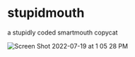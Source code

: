 # stupidmouth
a stupidly coded smartmouth copycat

![Screen Shot 2022-07-19 at 1 05 28 PM](https://user-images.githubusercontent.com/15709895/179839075-a8615e79-3d12-4d81-8268-bde730e3f4c6.png)
